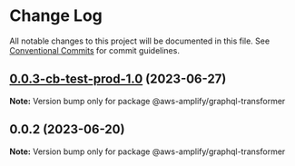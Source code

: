 # Change Log

All notable changes to this project will be documented in this file.
See [Conventional Commits](https://conventionalcommits.org) for commit guidelines.

## [0.0.3-cb-test-prod-1.0](https://github.com/aws-amplify/amplify-category-api/compare/@aws-amplify/graphql-transformer@0.0.2...@aws-amplify/graphql-transformer@0.0.3-cb-test-prod-1.0) (2023-06-27)

**Note:** Version bump only for package @aws-amplify/graphql-transformer

## 0.0.2 (2023-06-20)

**Note:** Version bump only for package @aws-amplify/graphql-transformer

